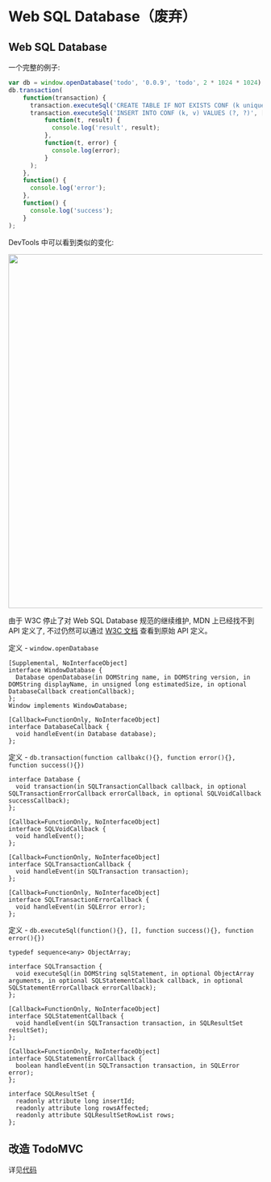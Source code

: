 # Web SQL Database（废弃）

## Web SQL Database

一个完整的例子:

```js
var db = window.openDatabase('todo', '0.0.9', 'todo', 2 * 1024 * 1024);
db.transaction(
    function(transaction) {
      transaction.executeSql('CREATE TABLE IF NOT EXISTS CONF (k unique, v)');
      transaction.executeSql('INSERT INTO CONF (k, v) VALUES (?, ?)', ['msg', 'ok'], 
          function(t, result) {
            console.log('result', result);
          }, 
          function(t, error) {
            console.log(error);
          }
      );
    },
    function() {
      console.log('error');
    },
    function() {
      console.log('success');
    }
);
```

DevTools 中可以看到类似的变化:

<img src="http://gtms03.alicdn.com/tps/i3/TB1fGgUJVXXXXchXXXXKUPqZpXX-1494-276.png" width="700">

由于 W3C 停止了对 Web SQL Database 规范的继续维护, MDN 上已经找不到 API 定义了, 不过仍然可以通过 [W3C 文档](https://dev.w3.org/html5/webdatabase/#sql) 查看到原始 API 定义。

定义 - `window.openDatabase`

```
[Supplemental, NoInterfaceObject]
interface WindowDatabase {
  Database openDatabase(in DOMString name, in DOMString version, in DOMString displayName, in unsigned long estimatedSize, in optional DatabaseCallback creationCallback);
};
Window implements WindowDatabase;

[Callback=FunctionOnly, NoInterfaceObject]
interface DatabaseCallback {
  void handleEvent(in Database database);
};
```

定义 - `db.transaction(function callbakc(){}, function error(){}, function success(){})`

```
interface Database {
  void transaction(in SQLTransactionCallback callback, in optional SQLTransactionErrorCallback errorCallback, in optional SQLVoidCallback successCallback);
};

[Callback=FunctionOnly, NoInterfaceObject]
interface SQLVoidCallback {
  void handleEvent();
};

[Callback=FunctionOnly, NoInterfaceObject]
interface SQLTransactionCallback {
  void handleEvent(in SQLTransaction transaction);
};

[Callback=FunctionOnly, NoInterfaceObject]
interface SQLTransactionErrorCallback {
  void handleEvent(in SQLError error);
};
```

定义 - `db.executeSql(function(){}, [], function success(){}, function error(){})`

```
typedef sequence<any> ObjectArray;

interface SQLTransaction {
  void executeSql(in DOMString sqlStatement, in optional ObjectArray arguments, in optional SQLStatementCallback callback, in optional SQLStatementErrorCallback errorCallback);
};

[Callback=FunctionOnly, NoInterfaceObject]
interface SQLStatementCallback {
  void handleEvent(in SQLTransaction transaction, in SQLResultSet resultSet);
};

[Callback=FunctionOnly, NoInterfaceObject]
interface SQLStatementErrorCallback {
  boolean handleEvent(in SQLTransaction transaction, in SQLError error);
};

interface SQLResultSet {
  readonly attribute long insertId;
  readonly attribute long rowsAffected;
  readonly attribute SQLResultSetRowList rows;
};
```


## 改造 TodoMVC

详见[代码](https://github.com/luics/web-dev/blob/master/examples/data/TodoMVC-websql.html)